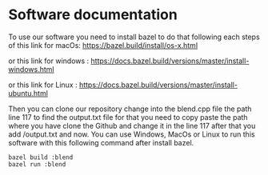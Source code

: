 # Software documentation

To use our software you need to install bazel to do that following each steps of this link for macOs:
https://bazel.build/install/os-x.html

or this link for windows : 
https://docs.bazel.build/versions/master/install-windows.html

or this link for Linux : 
https://docs.bazel.build/versions/master/install-ubuntu.html

Then you can clone our repository change into the blend.cpp file the path line 117 to find the output.txt file for that you need to copy paste the path where you have clone the Github and change it in the line 117 after that you add /output.txt and now. You can use Windows, MacOs or Linux to run this software with this following command after install bazel.

```
bazel build :blend
bazel run :blend
```
